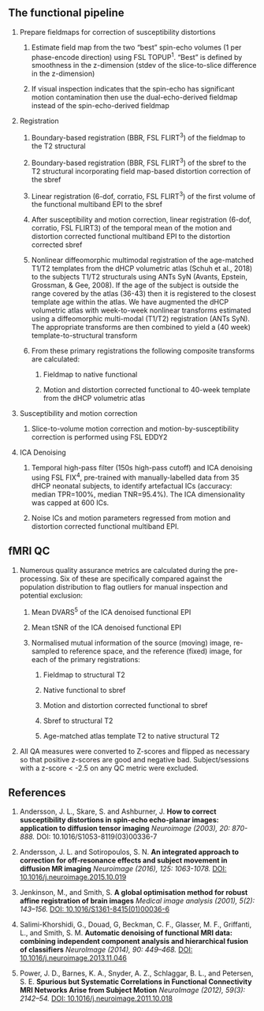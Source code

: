 ---
---

## The functional pipeline

1. Prepare fieldmaps for correction of susceptibility distortions

    1. Estimate field map from the two “best” spin-echo volumes (1 per
    phase-encode direction) using FSL TOPUP<sup>1</sup>.  “Best” is
    defined by smoothness in the z-dimension (stdev of the slice-to-slice
    difference in the z-dimension)

    2. If visual inspection indicates that the spin-echo has significant 
    motion contamination then use the dual-echo-derived fieldmap instead
    of the spin-echo-derived fieldmap

2. Registration

    1. Boundary-based registration (BBR, FSL FLIRT<sup>3</sup>) of the fieldmap to
    the T2 structural

    2. Boundary-based registration (BBR, FSL FLIRT<sup>3</sup>) of the sbref to the
    T2 structural incorporating field map-based distortion correction of
    the sbref

    3. Linear registration (6-dof, corratio, FSL FLIRT<sup>3</sup>) of the first volume
    of the functional multiband EPI to the sbref

    4. After susceptibility and motion correction, linear registration (6-dof,
    corratio, FSL FLIRT3) of the temporal mean of the motion and distortion
    corrected functional multiband EPI to the distortion corrected sbref

    5. Nonlinear diffeomorphic multimodal registration of the age-matched
    T1/T2 templates from the dHCP volumetric atlas (Schuh et al., 2018) to
    the subjects T1/T2 structurals using ANTs SyN (Avants, Epstein, Grossman,
    & Gee, 2008).  If the age of the subject is outside the range covered by
    the atlas (36-43) then it is registered to the closest template age within
    the atlas. We have augmented the dHCP volumetric atlas with week-to-week
    nonlinear transforms estimated using a diffeomorphic multi-modal (T1/T2)
    registration (ANTs SyN).  The appropriate transforms are then combined
    to yield a (40 week) template-to-structural transform

    6. From these primary registrations the following composite transforms
    are calculated:

        1. Fieldmap to native functional

        2. Motion and distortion corrected functional to 40-week template
        from the dHCP volumetric atlas

3. Susceptibility and motion correction

    1. Slice-to-volume motion correction and motion-by-susceptibility
    correction is performed using FSL EDDY2

4. ICA Denoising

    1. Temporal high-pass filter (150s high-pass cutoff) and ICA denoising
    using FSL FIX<sup>4</sup>, pre-trained with manually-labelled data from 35 dHCP
    neonatal subjects, to identify artefactual ICs (accuracy: median TPR=100%,
    median TNR=95.4%). The ICA dimensionality was capped at 600 ICs.

    2. Noise ICs and motion parameters regressed from motion and distortion
    corrected functional multiband EPI.

## fMRI QC

1. Numerous quality assurance metrics are calculated during the
pre-processing. Six of these are specifically compared against the population
distribution to flag outliers for manual inspection and potential exclusion:

    1. Mean DVARS<sup>5</sup> of the ICA denoised functional EPI

    2. Mean tSNR of the ICA denoised functional EPI

    3. Normalised mutual information of the source (moving) image, re-sampled
    to reference space, and the reference (fixed) image, for each of the
    primary registrations:

        1. Fieldmap to structural T2

        2. Native functional to sbref

        3. Motion and distortion corrected functional to sbref

        4. Sbref to structural T2

        5. Age-matched atlas template T2 to native structural T2

2. All QA measures were converted to Z-scores and flipped as necessary so
that positive z-scores are good and negative bad.  Subject/sessions with
a z-score < -2.5 on any QC metric were excluded.

## References

1. Andersson, J. L., Skare, S. and Ashburner, J. **How to correct susceptibility
distortions in spin-echo echo-planar images: application to diffusion tensor
imaging** *Neuroimage (2003), 20: 870-888.* DOI: 10.1016/S1053-8119(03)00336-7

2. Andersson, J. L. and Sotiropoulos, S. N. **An integrated approach
to correction for off-resonance effects and subject movement in
diffusion MR imaging** *Neuroimage (2016), 125: 1063-1078.* [DOI:
10.1016/j.neuroimage.2015.10.019](https://doi.org/10.1016/S1053-8119(03)00336-7)

3. Jenkinson, M., and Smith, S. **A global optimisation
method for robust affine registration of brain images**
*Medical image analysis (2001), 5(2): 143–156.* [DOI:
10.1016/S1361-8415(01)00036-6](https://doi.org/10.1016/j.neuroimage.2015.10.019)

4. Salimi-Khorshidi, G., Douad, G, Beckman, C. F., Glasser, M. F.,
Griffanti, L., and Smith, S. M. **Automatic denoising of functional
MRI data: combining independent component analysis and hierarchical
fusion of classifiers** *NeuroImage (2014), 90: 449–468.* [DOI:
10.1016/j.neuroimage.2013.11.046](https://doi.org/10.1016/S1361-8415(01)00036-6)

5. Power, J. D., Barnes, K. A., Snyder, A. Z., Schlaggar,
B. L.,  and Petersen, S. E. **Spurious but Systematic
Correlations in Functional Connectivity MRI Networks Arise from
Subject Motion** *NeuroImage (2012), 59(3): 2142–54.* [DOI:
10.1016/j.neuroimage.2011.10.018](https://doi.org/10.1016/j.neuroimage.2011.10.018)


